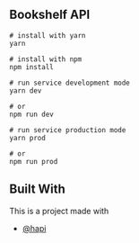 ## Bookshelf API

```
# install with yarn
yarn

# install with npm
npm install

# run service development mode
yarn dev

# or
npm run dev

# run service production mode
yarn prod

# or
npm run prod

```

## Built With

This is a project made with

- [@hapi](https://hapi.dev/)
